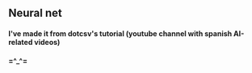 ## Neural net

#### I've made it from dotcsv's tutorial (youtube channel with spanish AI-related videos)
#### =^_^=
